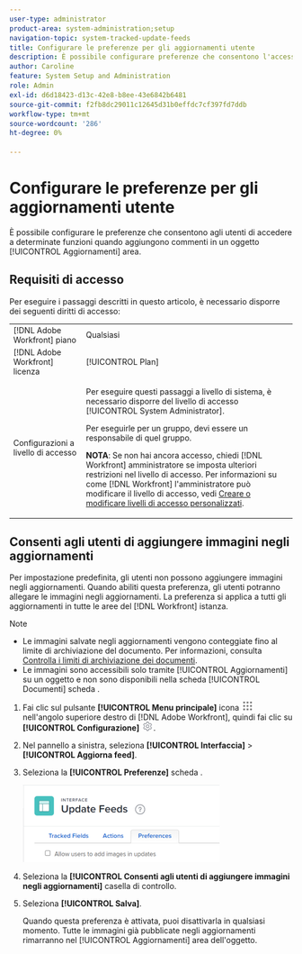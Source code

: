 ```yaml
---
user-type: administrator
product-area: system-administration;setup
navigation-topic: system-tracked-update-feeds
title: Configurare le preferenze per gli aggiornamenti utente
description: È possibile configurare preferenze che consentono l'accesso a determinate funzioni quando gli utenti aggiungono commenti in un oggetto [!UICONTROL Aggiornamenti] area.
author: Caroline
feature: System Setup and Administration
role: Admin
exl-id: d6d18423-d13c-42e8-b8ee-43e6842b6481
source-git-commit: f2fb8dc29011c12645d31b0effdc7cf397fd7ddb
workflow-type: tm+mt
source-wordcount: '286'
ht-degree: 0%

---
```


# Configurare le preferenze per gli aggiornamenti utente

È possibile configurare le preferenze che consentono agli utenti di accedere a determinate funzioni quando aggiungono commenti in un oggetto [!UICONTROL Aggiornamenti] area.

## Requisiti di accesso

Per eseguire i passaggi descritti in questo articolo, è necessario disporre dei seguenti diritti di accesso:

<table style="table-layout:auto"> 
 <col> 
 <col> 
 <tbody> 
  <tr> 
   <td role="rowheader">[!DNL Adobe Workfront] piano</td> 
   <td>Qualsiasi</td> 
  </tr> 
  <tr> 
   <td role="rowheader">[!DNL Adobe Workfront] licenza</td> 
   <td>[!UICONTROL Plan]</td> 
  </tr> 
  <tr> 
   <td role="rowheader">Configurazioni a livello di accesso</td> 
   <td> <p>Per eseguire questi passaggi a livello di sistema, è necessario disporre del livello di accesso [!UICONTROL System Administrator].</p><p>Per eseguirle per un gruppo, devi essere un responsabile di quel gruppo.</p> <p><b>NOTA</b>: Se non hai ancora accesso, chiedi [!DNL Workfront] amministratore se imposta ulteriori restrizioni nel livello di accesso. Per informazioni su come [!DNL Workfront] l'amministratore può modificare il livello di accesso, vedi <a href="../../../administration-and-setup/add-users/configure-and-grant-access/create-modify-access-levels.md" class="MCXref xref">Creare o modificare livelli di accesso personalizzati</a>.</p> </td> 
  </tr> 
 </tbody> 
</table>

## Consenti agli utenti di aggiungere immagini negli aggiornamenti

Per impostazione predefinita, gli utenti non possono aggiungere immagini negli aggiornamenti. Quando abiliti questa preferenza, gli utenti potranno allegare le immagini negli aggiornamenti. La preferenza si applica a tutti gli aggiornamenti in tutte le aree del [!DNL Workfront] istanza.

>[!NOTE]
>
>* Le immagini salvate negli aggiornamenti vengono conteggiate fino al limite di archiviazione del documento. Per informazioni, consulta [Controlla i limiti di archiviazione dei documenti](../../../documents/managing-documents/check-document-storage.md).
>* Le immagini sono accessibili solo tramite [!UICONTROL Aggiornamenti] su un oggetto e non sono disponibili nella scheda [!UICONTROL Documenti] scheda .
>




1. Fai clic sul pulsante **[!UICONTROL Menu principale]** icona ![](assets/main-menu-icon.png) nell&#39;angolo superiore destro di [!DNL Adobe Workfront], quindi fai clic su **[!UICONTROL Configurazione]** ![](assets/gear-icon-settings.png).
1. Nel pannello a sinistra, seleziona **[!UICONTROL Interfaccia]** > **[!UICONTROL Aggiorna feed]**.
1. Seleziona la **[!UICONTROL Preferenze]** scheda .

   ![Preferenze utente per l’aggiornamento dei feed](assets/updatefeeds-preferences-350x137.png)

1. Seleziona la **[!UICONTROL Consenti agli utenti di aggiungere immagini negli aggiornamenti]** casella di controllo.
1. Seleziona **[!UICONTROL Salva]**.

   Quando questa preferenza è attivata, puoi disattivarla in qualsiasi momento. Tutte le immagini già pubblicate negli aggiornamenti rimarranno nel [!UICONTROL Aggiornamenti] area dell&#39;oggetto.
